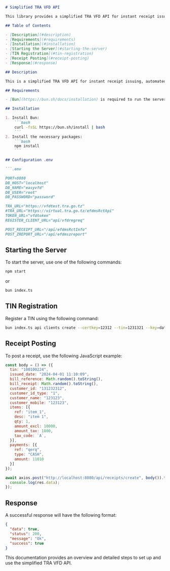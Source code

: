 ```markdown
# Simplified TRA VFD API

This library provides a simplified TRA VFD API for instant receipt issuing, automated Z-reporting, and persistent storage.

## Table of Contents

- [Description](#description)
- [Requirements](#requirements)
- [Installation](#installation)
- [Starting the Server](#starting-the-server)
- [TIN Registration](#tin-registration)
- [Receipt Posting](#receipt-posting)
- [Response](#response)

## Description

This is a simplified TRA VFD API for instant receipt issuing, automated Z-reporting, and persistent storage.

## Requirements

- [Bun](https://bun.sh/docs/installation) is required to run the server.

## Installation

1. Install Bun:
    ```bash
    curl -fsSL https://bun.sh/install | bash
    ```
2. Install the necessary packages:
    ```bash
    npm install
    ```

## Configuration .env

```.env

PORT=8080
DB_HOST="localhost"
DB_NAME="easyvfd"
DB_USER="root"
DB_PASSWORD="password"

TRA_URL="https://vfdtest.tra.go.tz"
#TRA_URL="https://virtual.tra.go.tz/efdmsRctApi"
TOKEN_URL="vfdtoken"
REGISTER_CLIENT_URL="api/vfdregreq"

POST_RECEIPT_URL="/api/efdmsRctInfo"
POST_ZREPORT_URL="/api/efdmszreport"
```



## Starting the Server

To start the server, use one of the following commands:

```bash
npm start
```
or
```bash
bun index.ts
```

## TIN Registration

Register a TIN using the following command:

```bash
bun index.ts api clients create --certkey=12312 --tin=1231321 --key=data/key.pem --certpath=data/cert.pem
```

## Receipt Posting

To post a receipt, use the following JavaScript example:

```js
const body = () => ({
  tin: "100100224",
  issued_date: "2024-04-01 11:10:09",
  bill_reference: Math.random().toString(),
  bill_receipt: Math.random().toString(),
  customer_id: "131232312",
  customer_id_type: "1",
  customer_name: "123123",
  customer_mobile: "123123",
  items: [{
    ref: "item_1",
    desc: "item 1",
    qty: 1,
    amount_excl: 10000,
    amount_tax: 1800,
    tax_code: `A`,
  }],
  payments: [{
    ref: "qerq",
    type: "CASH",
    amount: 11010
  }]
});

await axios.post("http://localhost:8080/api/receipts/create", body()).then(res => {
  console.log(res.data);
});
```

## Response

A successful response will have the following format:

```json
{
  "data": true,
  "status": 200,
  "message": "Ok",
  "success": true
}
```

This documentation provides an overview and detailed steps to set up and use the simplified TRA VFD API. 
